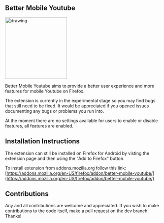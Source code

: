 ## Better Mobile Youtube 
<img src="https://raw.githubusercontent.com/tusx/better-mobile-youtube/main/icon.png " alt="drawing" style="height:200px;"/>

Better Mobile Youtube aims to provide a better user experience and more features for mobile Youtube on Firefox.

The extension is currently in the experimental stage so you may find bugs that still need to be fixed. It would be appreciated if you opened issues documenting any bugs or problems you run into.

At the moment there are no settings available for users to enable or disable features, all features are enabled.

## Installation Instructions
The extension can still be installed on Firefox for Android by visting the extension page and then using the "Add to Firefox" button.

To install extension from addons.mozilla.org follow this link: [https://addons.mozilla.org/en-US/firefox/addon/better-mobile-youtube/](https://addons.mozilla.org/en-US/firefox/addon/better-mobile-youtube/) 

## Contributions
Any and all contributions are welcome and appreciated. If you wish to make contributions to the code itself, make a pull request on the dev branch. Thanks!
